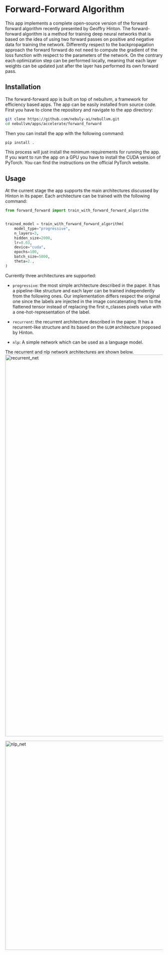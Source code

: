 # Forward-Forward Algorithm

This app implements a complete open-source version of the forward forward algorithm recently presented by Geoffry Hinton.
The forward-forward algorithm is a method for training deep neural networks that is based on the idea of using two forward passes on positive and negative data for training the network. Differently respect to the backpropagation approach the forward forward do not need to compute the gradient of the loss function with respect to the parameters of the network. On the contrary each optimization step can be performed locally, meaning that each layer weights can be updated just after the layer has performed its own forward pass.

## Installation

The forward-forward app is built on top of nebullvm, a framework for efficiency based apps. The app can be easily installed from source code. First you have to clone the repository and navigate to the app directory:

```bash
git clone https://github.com/nebuly-ai/nebullvm.git
cd nebullvm/apps/accelerate/forward_forward
```

Then you can install the app with the following command:

```bash
pip install .
```
This process will just install the minimum requirements for running the app. If you want to run the app on a GPU you have to install the CUDA version of PyTorch. You can find the instructions on the official PyTorch website.

## Usage
At the current stage the app supports the main architectures discussed by Hinton in its paper. Each architecture can be trained with the following command:

```python
from forward_forward import train_with_forward_forward_algorithm


trained_model = train_with_forward_forward_algorithm(
    model_type="progressive",
    n_layers=3,
    hidden_size=2000,
    lr=0.03,
    device="cuda",
    epochs=100,
    batch_size=5000,
    theta=2.,
)
```

Currently three architectures are supported:
* `progressive`: the most simple architecture described in the paper. It has a pipeline-like structure and each layer can be trained independently from the following ones. Our implementation differs respect the original one since the labels are injected in the image concatenating them to the flattened tensor instead of replacing the first n_classes pixels value with a one-hot-representation of the label.

* `recurrent`: the recurrent architecture described in the paper. It has a recurrent-like structure and its based on the `GLOM` architecture proposed by Hinton. 

* `nlp`: A simple network which can be used as a language model.

The recurrent and nlp network architectures are shown below.
<img width="1216" alt="recurrent_net" src="https://user-images.githubusercontent.com/38586138/208651417-498c4bd4-f2dc-4613-a376-0b69317c73d4.png">

<img width="666" alt="nlp_net" src="https://user-images.githubusercontent.com/38586138/208651624-c159b230-f903-4e13-aaa7-b39a0d1c52fc.png">
